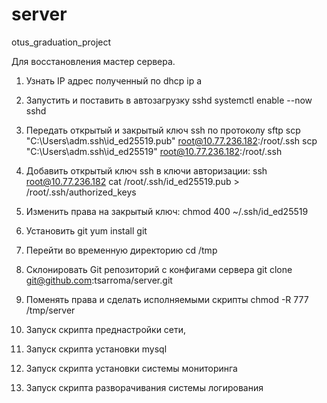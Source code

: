 # server
otus_graduation_project

Для восстановления мастер сервера.

1. Узнать IP адрес полученный по dhcp
   ip a
   
3. Запустить и поставить в автозагрузку sshd
   systemctl enable --now sshd
   
4. Передать открытый и закрытый ключ ssh по протоколу sftp
   scp "C:\Users\adm\.ssh\id_ed25519.pub" root@10.77.236.182:/root/.ssh
   scp "C:\Users\adm\.ssh\id_ed25519" root@10.77.236.182:/root/.ssh
   
5. Добавить открытый ключ ssh в ключи авторизации:
   ssh root@10.77.236.182
   cat /root/.ssh/id_ed25519.pub > /root/.ssh/authorized_keys
   
7. Изменить права на закрытый ключ:
   chmod 400 ~/.ssh/id_ed25519
      
8. Установить git
   yum install git

9. Перейти во временную директорию
   cd /tmp
   
10. Склонировать Git репозиторий с конфигами сервера
   git clone git@github.com:tsarroma/server.git

11. Поменять права и сделать исполняемыми скрипты
    chmod -R 777 /tmp/server

12. Запуск скрипта преднастройки сети,

13. Запуск скрипта установки mysql
14. Запуск скрипта установки системы мониторинга
15. Запуск скрипта разворачивания системы логирования    

   
     
